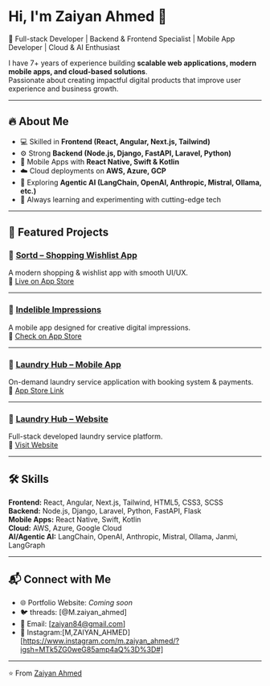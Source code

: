 # Hi, I'm Zaiyan Ahmed 👋  

🚀 Full-stack Developer | Backend & Frontend Specialist | Mobile App Developer | Cloud & AI Enthusiast  

I have 7+ years of experience building **scalable web applications, modern mobile apps, and cloud-based solutions**.  
Passionate about creating impactful digital products that improve user experience and business growth.  

---

## 🔥 About Me  
- 💻 Skilled in **Frontend (React, Angular, Next.js, Tailwind)**  
- ⚙️ Strong **Backend (Node.js, Django, FastAPI, Laravel, Python)**  
- 📱 Mobile Apps with **React Native, Swift & Kotlin**  
- ☁️ Cloud deployments on **AWS, Azure, GCP**  
- 🤖 Exploring **Agentic AI (LangChain, OpenAI, Anthropic, Mistral, Ollama, etc.)**  
- 🌱 Always learning and experimenting with cutting-edge tech  

---

## 🚀 Featured Projects  

### 📌 [Sortd – Shopping Wishlist App](https://apps.apple.com/au/app/sortd-shopping-wishlist-app/id1591312803)  
A modern shopping & wishlist app with smooth UI/UX.  
🔗 [Live on App Store](https://apps.apple.com/au/app/sortd-shopping-wishlist-app/id1591312803)  

---

### 📌 [Indelible Impressions](https://apps.apple.com/ee/app/indelible-impressions/id6463918288)  
A mobile app designed for creative digital impressions.  
🔗 [Check on App Store](https://apps.apple.com/ee/app/indelible-impressions/id6463918288)  

---

### 📌 [Laundry Hub – Mobile App](https://apps.apple.com/ee/app/laundry-hub/id1441622456)  
On-demand laundry service application with booking system & payments.  
🔗 [App Store Link](https://apps.apple.com/ee/app/laundry-hub/id1441622456)  

---

### 📌 [Laundry Hub – Website](https://thelaundryhub.ae/en)  
Full-stack developed laundry service platform.  
🔗 [Visit Website](https://thelaundryhub.ae/en)  

---

## 🛠️ Skills  

**Frontend:** React, Angular, Next.js, Tailwind, HTML5, CSS3, SCSS  
**Backend:** Node.js, Django, Laravel, Python, FastAPI, Flask  
**Mobile Apps:** React Native, Swift, Kotlin  
**Cloud:** AWS, Azure, Google Cloud  
**AI/Agentic AI:** LangChain, OpenAI, Anthropic, Mistral, Ollama, Janmi, LangGraph  

---

## 📬 Connect with Me  

- 🌐 Portfolio Website: _Coming soon_    
- 🐦 threads: [@M.zaiyan_ahmed]  
- 📧 Email: [zaiyan84@gmail.com]  
- 📸 Instagram:[M,ZAIYAN_AHMED][https://www.instagram.com/m.zaiyan_ahmed/?igsh=MTk5ZG0weG85amp4aQ%3D%3D#]
---

⭐️ From [Zaiyan Ahmed](https://github.com/m-zaiyan-ahmed)

